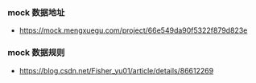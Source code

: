 ### mock 数据地址

- https://mock.mengxuegu.com/project/66e549da90f5322f879d823e

### mock 数据规则

- https://blog.csdn.net/Fisher_yu01/article/details/86612269

